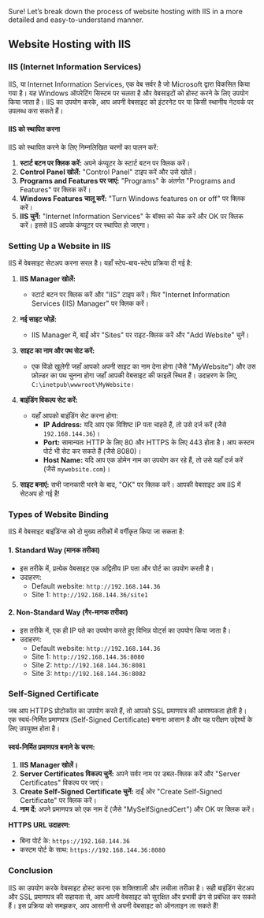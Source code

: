 Sure! Let’s break down the process of website hosting with IIS in a more detailed and easy-to-understand manner.

## Website Hosting with IIS

### IIS (Internet Information Services)
IIS, या Internet Information Services, एक वेब सर्वर है जो Microsoft द्वारा विकसित किया गया है। यह Windows ऑपरेटिंग सिस्टम पर चलता है और वेबसाइटों को होस्ट करने के लिए उपयोग किया जाता है। IIS का उपयोग करके, आप अपनी वेबसाइट को इंटरनेट पर या किसी स्थानीय नेटवर्क पर उपलब्ध करा सकते हैं।

#### **IIS को स्थापित करना**
IIS को स्थापित करने के लिए निम्नलिखित चरणों का पालन करें:

1. **स्टार्ट बटन पर क्लिक करें:** अपने कंप्यूटर के स्टार्ट बटन पर क्लिक करें।
2. **Control Panel खोलें:** "Control Panel" टाइप करें और उसे खोलें।
3. **Programs and Features पर जाएं:** "Programs" के अंतर्गत "Programs and Features" पर क्लिक करें।
4. **Windows Features चालू करें:** "Turn Windows features on or off" पर क्लिक करें।
5. **IIS चुनें:** "Internet Information Services" के बॉक्स को चेक करें और OK पर क्लिक करें। इससे IIS आपके कंप्यूटर पर स्थापित हो जाएगा।

### Setting Up a Website in IIS
IIS में वेबसाइट सेटअप करना सरल है। यहाँ स्टेप-बाय-स्टेप प्रक्रिया दी गई है:

1. **IIS Manager खोलें:**
   - स्टार्ट बटन पर क्लिक करें और "IIS" टाइप करें। फिर "Internet Information Services (IIS) Manager" पर क्लिक करें।

2. **नई साइट जोड़ें:**
   - IIS Manager में, बाईं ओर "Sites" पर राइट-क्लिक करें और "Add Website" चुनें।

3. **साइट का नाम और पथ सेट करें:**
   - एक विंडो खुलेगी जहाँ आपको अपनी साइट का नाम देना होगा (जैसे "MyWebsite") और उस फ़ोल्डर का पथ चुनना होगा जहाँ आपकी वेबसाइट की फाइलें स्थित हैं। उदाहरण के लिए, `C:\inetpub\wwwroot\MyWebsite`।

4. **बाइंडिंग विकल्प सेट करें:**
   - यहाँ आपको बाइंडिंग सेट करना होगा:
     - **IP Address:** यदि आप एक विशिष्ट IP पता चाहते हैं, तो उसे दर्ज करें (जैसे `192.168.144.36`)।
     - **Port:** सामान्यतः HTTP के लिए 80 और HTTPS के लिए 443 होता है। आप कस्टम पोर्ट भी सेट कर सकते हैं (जैसे 8080)।
     - **Host Name:** यदि आप एक डोमेन नाम का उपयोग कर रहे हैं, तो उसे यहाँ दर्ज करें (जैसे `mywebsite.com`)।

5. **साइट बनाएं:** सभी जानकारी भरने के बाद, "OK" पर क्लिक करें। आपकी वेबसाइट अब IIS में सेटअप हो गई है!

### Types of Website Binding
IIS में वेबसाइट बाइंडिंग्स को दो मुख्य तरीकों में वर्गीकृत किया जा सकता है:

#### 1. **Standard Way (मानक तरीका)**
- इस तरीके में, प्रत्येक वेबसाइट एक अद्वितीय IP पता और पोर्ट का उपयोग करती है। 
- उदाहरण:
  - Default website: `http://192.168.144.36`
  - Site 1: `http://192.168.144.36/site1`
  
#### 2. **Non-Standard Way (गैर-मानक तरीका)**
- इस तरीके में, एक ही IP पते का उपयोग करते हुए विभिन्न पोर्ट्स का उपयोग किया जाता है। 
- उदाहरण:
  - Default website: `http://192.168.144.36`
  - Site 1: `http://192.168.144.36:8080`
  - Site 2: `http://192.168.144.36:8081`
  - Site 3: `http://192.168.144.36:8082`
  
### Self-Signed Certificate
जब आप HTTPS प्रोटोकॉल का उपयोग करते हैं, तो आपको SSL प्रमाणपत्र की आवश्यकता होती है। एक स्वयं-निर्मित प्रमाणपत्र (Self-Signed Certificate) बनाना आसान है और यह परीक्षण उद्देश्यों के लिए उपयुक्त होता है।

#### स्वयं-निर्मित प्रमाणपत्र बनाने के चरण:
1. **IIS Manager खोलें।**
2. **Server Certificates विकल्प चुनें:** अपने सर्वर नाम पर डबल-क्लिक करें और "Server Certificates" विकल्प पर जाएं।
3. **Create Self-Signed Certificate चुनें:** दाईं ओर "Create Self-Signed Certificate" पर क्लिक करें।
4. **नाम दें:** अपने प्रमाणपत्र को एक नाम दें (जैसे "MySelfSignedCert") और OK पर क्लिक करें।

**HTTPS URL उदाहरण:**
- बिना पोर्ट के: `https://192.168.144.36`
- कस्टम पोर्ट के साथ: `https://192.168.144.36:8080`

### Conclusion
IIS का उपयोग करके वेबसाइट होस्ट करना एक शक्तिशाली और लचीला तरीका है। सही बाइंडिंग सेटअप और SSL प्रमाणपत्र की सहायता से, आप अपनी वेबसाइट को सुरक्षित और प्रभावी ढंग से प्रबंधित कर सकते हैं। इस प्रक्रिया को समझकर, आप आसानी से अपनी वेबसाइट को ऑनलाइन ला सकते हैं!
